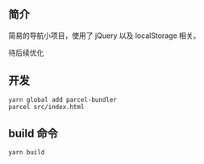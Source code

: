 ## 简介
简易的导航小项目，使用了 jQuery 以及 localStorage 相关。


待后续优化

## 开发
```
yarn global add parcel-bundler
parcel src/index.html
```

## build 命令
```
yarn build
```